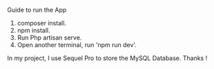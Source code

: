 Guide to run the App

1. composer install.
2. npm install.
3. Run Php artisan serve.
4. Open another terminal, run 'npm run dev'.

In my project, I use Sequel Pro to store the MySQL Database. Thanks !